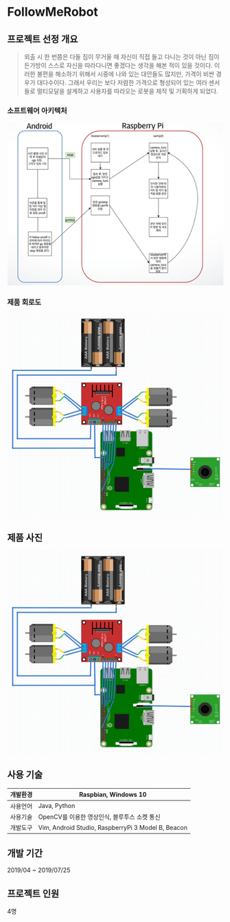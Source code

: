 # FollowMeRobot

## 프로젝트 선정 개요

> 외출 시 한 번쯤은 다들 짐이 무거울 때 자신이 직접 들고 다니는 것이 아닌 짐이
든가방이 스스로 자신을 따라다니면 좋겠다는 생각을 해본 적이 있을 것이다. 이
러한 불편을 해소하기 위해서 시중에 나와 있는 대안들도 많지만, 가격이 비싼 경
우가 대다수이다. 그래서 우리는 보다 저렴한 가격으로 형성되어 있는 여러 센서
들로 멀티모달을 설계하고 사용자를 따라오는 로봇을 제작 및 기획하게 되었다.

### 소프트웨어 아키텍처
![img1.png](./img/img1.png)

### 제품 회로도
![img2.png](./img/img2.png)

## 제품 사진
![img3.png](./img/img2.png)

## 사용 기술
개발환경 | Raspbian, Windows 10
---- | ---- |
사용언어 | Java, Python
사용기술 | OpenCV를 이용한 영상인식, 블루투스 소켓 통신
개발도구 | Vim, Android Studio, RaspberryPi 3 Model B, Beacon

## 개발 기간
2019/04 ~ 2019/07/25

## 프로젝트 인원 
4명
